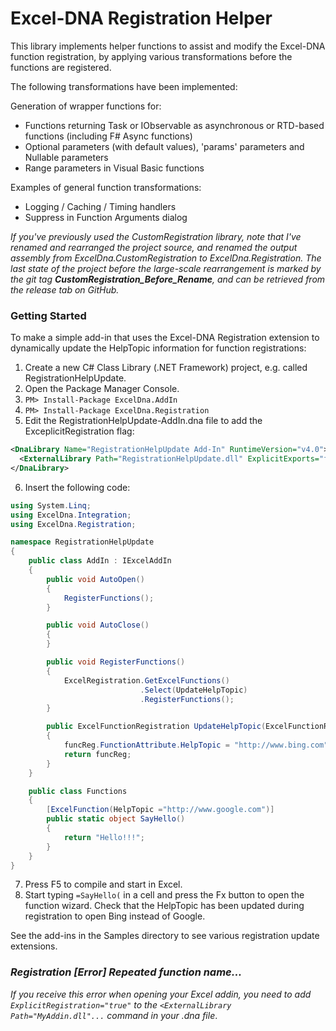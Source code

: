 Excel-DNA Registration Helper
=============================

This library implements helper functions to assist and modify the Excel-DNA function registration, by applying various transformations before the functions are registered.

The following transformations have been implemented:

Generation of wrapper functions for:

- Functions returning Task<T> or IObservable<T> as asynchronous or RTD-based functions (including F# Async<T> functions)
- Optional parameters (with default values), 'params' parameters and Nullable<T> parameters
- Range parameters in Visual Basic functions

Examples of general function transformations:

- Logging / Caching / Timing handlers
- Suppress in Function Arguments dialog

_If you've previously used the CustomRegistration library, note that I've renamed and rearranged the project source, and renamed the output assembly from ExcelDna.CustomRegistration to ExcelDna.Registration. The last state of the project before the large-scale rearrangement is marked by the git tag **CustomRegistration_Before_Rename**, and can be retrieved from the release tab on GitHub._

### Getting Started
To make a simple add-in that uses the Excel-DNA Registration extension to dynamically update the HelpTopic information for function registrations:

1. Create a new C# Class Library (.NET Framework) project, e.g. called RegistrationHelpUpdate.
2. Open the Package Manager Console.
3. `PM> Install-Package ExcelDna.AddIn`
4. `PM> Install-Package ExcelDna.Registration`
5. Edit the RegistrationHelpUpdate-AddIn.dna file to add the ExceplicitRegistration flag:
```xml
<DnaLibrary Name="RegistrationHelpUpdate Add-In" RuntimeVersion="v4.0">
  <ExternalLibrary Path="RegistrationHelpUpdate.dll" ExplicitExports="false" ExplicitRegistration="true" LoadFromBytes="true" Pack="true" />
</DnaLibrary>
```
6. Insert the following code:
```cs
using System.Linq;
using ExcelDna.Integration;
using ExcelDna.Registration;

namespace RegistrationHelpUpdate
{
    public class AddIn : IExcelAddIn
    {
        public void AutoOpen()
        {
            RegisterFunctions();
        }

        public void AutoClose()
        {
        }

        public void RegisterFunctions()
        {
            ExcelRegistration.GetExcelFunctions()
                             .Select(UpdateHelpTopic)
                             .RegisterFunctions(); 
        }

        public ExcelFunctionRegistration UpdateHelpTopic(ExcelFunctionRegistration funcReg)
        {
            funcReg.FunctionAttribute.HelpTopic = "http://www.bing.com";
            return funcReg;
        }
    }

    public class Functions
    {
        [ExcelFunction(HelpTopic ="http://www.google.com")]
        public static object SayHello()
        {
            return "Hello!!!";
        }
    }
}
```
7. Press F5 to compile and start in Excel.
8. Start typing `=SayHello(` in a cell and press the Fx button to open the function wizard. Check that  the HelpTopic has been updated during registration to open Bing instead of Google.

See the add-ins in the Samples directory to see various registration update extensions.

### _Registration [Error] Repeated function name..._
_If you receive this error when opening your Excel addin, you need to add `ExplicitRegistration="true"` to the `<ExternalLibrary Path="MyAddin.dll"...` command in your .dna file_.
